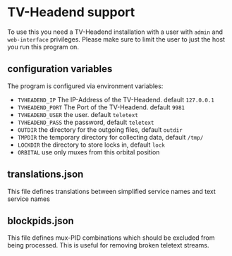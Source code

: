 # TV-Headend support

To use this you need a TV-Headend installation with a user with `admin` and `web-interface` privileges. Please make sure to limit the user to just the host you run this program on.


## configuration variables

The program is configured via environment variables:

  * `TVHEADEND_IP` The IP-Address of the TV-Headend. default `127.0.0.1`
  * `TVHEADEND_PORT` The Port of the TV-Headend. default `9981` 
  * `TVHEADEND_USER` the user. default `teletext`
  * `TVHEADEND_PASS` the password, default `teletext`
  * `OUTDIR` the directory for the outgoing files, default `outdir`
  * `TMPDIR` the temporary directory for collecting data, default `/tmp/`
  * `LOCKDIR` the directory to store locks in, default `lock` 
  * `ORBITAL` use only muxes from this orbital position


## translations.json

This file defines translations between simplified service names and text service names

## blockpids.json

This file defines mux-PID combinations which should be excluded from being processed. This is useful for removing broken teletext streams.
